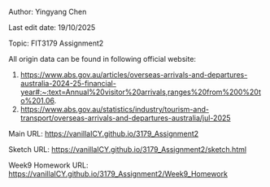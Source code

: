 Author: Yingyang Chen

Last edit date: 19/10/2025

Topic: FIT3179 Assignment2

All origin data can be found in following official website:
1. https://www.abs.gov.au/articles/overseas-arrivals-and-departures-australia-2024-25-financial-year#:~:text=Annual%20visitor%20arrivals,ranges%20from%200%20to%201.06.
2. https://www.abs.gov.au/statistics/industry/tourism-and-transport/overseas-arrivals-and-departures-australia/jul-2025

Main URL: https://vanillaICY.github.io/3179_Assignment2

Sketch URL: https://vanillaICY.github.io/3179_Assignment2/sketch.html

Week9 Homework URL: https://vanillaICY.github.io/3179_Assignment2/Week9_Homework
